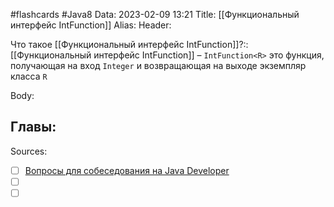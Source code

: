 #flashcards #Java8 
Data: 2023-02-09 13:21
Title: [[Функциональный интерфейс IntFunction]]
Alias:
Header:

Что такое [[Функциональный интерфейс IntFunction]]?::[[Функциональный интерфейс IntFunction]] – `IntFunction<R>` это функция, получающая на вход `Integer` и возвращающая на выходе экземпляр класса `R`
<!--SR:!2023-11-03,10,550-->


Body:





Главы:
-


Sources:
- [ ] [Вопросы для собеседования на Java Developer](https://github.com/enhorse/java-interview/blob/master/README.md#%D0%9E%D0%9E%D0%9F)
- [ ] []()
- [ ] []()
